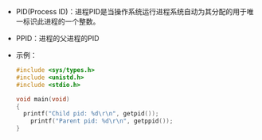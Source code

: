 - PID(Process ID)：进程PID是当操作系统运行进程系统自动为其分配的用于唯一标识此进程的一个整数。

- PPID：进程的父进程的PID

- 示例：

  ```c
  #include <sys/types.h>
  #include <unistd.h>
  #include <stdio.h>
  
  void main(void)
  {
  	printf("Child pid: %d\r\n", getpid());
      printf("Parent pid: %d\r\n", getppid());
  }
  ```

  